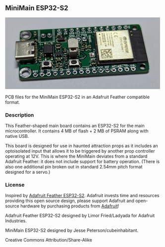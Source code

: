 ## MiniMain ESP32-S2

<img src="assets/minimain-esp32-s2-rev2-proto.jpg?raw=true" width="500px">

PCB files for the MiniMain ESP32-S2 in an Adafruit Feather compatible format.

### Description

This Feather-shaped main board contains an ESP32-S2 for the main microcontroller. It contains 4 MB of flash + 2 MB of PSRAM along with native USB.

This board is designed for use in haunted attraction props as it includes an optoisolated input that allows it to be triggered by another prop controller operating at 12V. This is where the MiniMain deviates from a standard Adafruit Feather: it does not include support for battery operation. (There is also one additional pin broken out in standard 2.54mm pitch format designed for a servo.)

### License

Inspired by [Adafruit Feather ESP32-S2](https://github.com/adafruit/Adafruit-Feather-ESP32-S2-PCB). Adafruit invests time and resources providing this open source design, please support Adafruit and open-source hardware by purchasing products from [Adafruit](https://www.adafruit.com)!

Adafruit Feather ESP32-S2 designed by Limor Fried/Ladyada for Adafruit Industries.

MiniMain ESP32-S2 designed by Jesse Peterson/cubeinhabitant.

Creative Commons Attribution/Share-Alike

